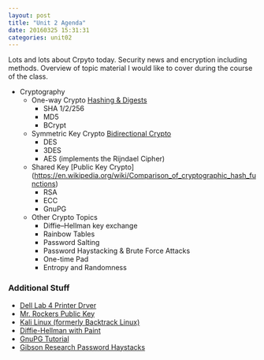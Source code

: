 ```yaml
---
layout: post
title: "Unit 2 Agenda"
date: 20160325 15:31:31
categories: unit02
---
```


Lots and lots about Crpyto today.  Security news and encryption including methods.  Overview of topic material I would like to cover during the course of the class.

* Cryptography
	* One-way Crypto [Hashing & Digests](https://en.wikipedia.org/wiki/Comparison_of_cryptographic_hash_functions)
		* SHA 1/2/256
		* MD5
		* BCrypt
	* Symmetric Key Crypto [Bidirectional Crypto](https://en.wikipedia.org/wiki/Symmetric-key_algorithm)
		* DES
		* 3DES
		* AES  (implements the Rijndael Cipher)
	* Shared Key [Public Key Crypto] (https://en.wikipedia.org/wiki/Comparison_of_cryptographic_hash_functions)
		* RSA
		* ECC
		* GnuPG
	* Other Crypto Topics
		* Diffie–Hellman key exchange
		* Rainbow Tables
		* Password Salting
		* Password Haystacking & Brute Force Attacks
		* One-time Pad
		* Entropy and Randomness

### Additional Stuff

* [Dell Lab 4 Printer Drver](http://tinyurl.com/krl9vfr)
* [Mr. Rockers Public Key](https://transfer.sh/5UIKE/rrockers.asc)
* [Kali Linux (formerly Backtrack Linux)](https://www.kali.org/)
* [Diffie-Hellman with Paint](https://upload.wikimedia.org/wikipedia/commons/thumb/4/46/Diffie-Hellman_Key_Exchange.svg/427px-Diffie-Hellman_Key_Exchange.svg.png)
* [GnuPG Tutorial](http://www.dewinter.com/gnupg_howto/english/GPGMiniHowto.html)
* [Gibson Research Password Haystacks](https://www.grc.com/haystack.htm)
